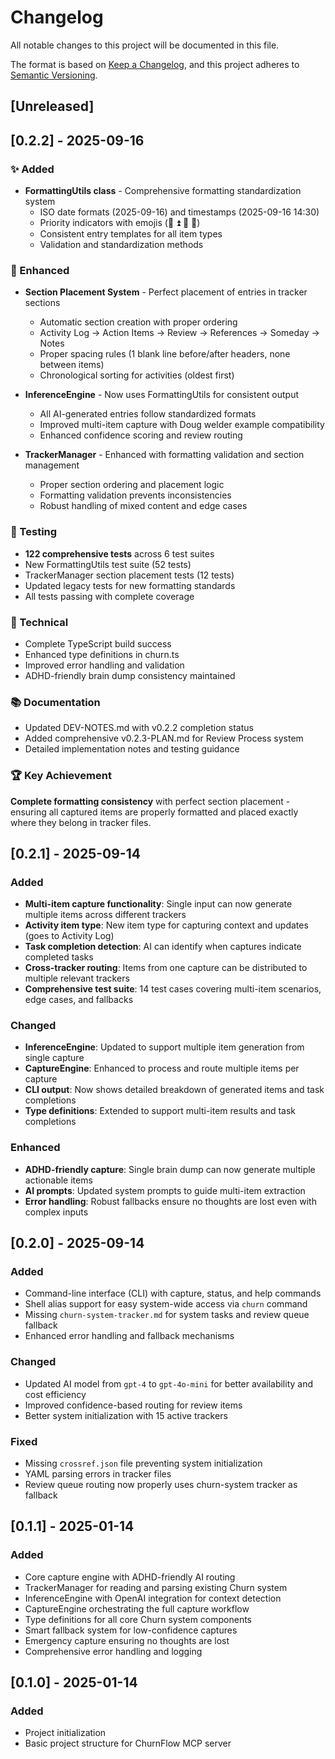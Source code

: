 # Changelog

All notable changes to this project will be documented in this file.

The format is based on [Keep a Changelog](https://keepachangelog.com/en/1.0.0/),
and this project adheres to [Semantic Versioning](https://semver.org/spec/v2.0.0.html).

## [Unreleased]

## [0.2.2] - 2025-09-16

### ✨ Added
- **FormattingUtils class** - Comprehensive formatting standardization system
  - ISO date formats (2025-09-16) and timestamps (2025-09-16 14:30)
  - Priority indicators with emojis (🚨 ⏫ 🔼 🔻)
  - Consistent entry templates for all item types
  - Validation and standardization methods

### 🎯 Enhanced
- **Section Placement System** - Perfect placement of entries in tracker sections
  - Automatic section creation with proper ordering
  - Activity Log → Action Items → Review → References → Someday → Notes
  - Proper spacing rules (1 blank line before/after headers, none between items)
  - Chronological sorting for activities (oldest first)
  
- **InferenceEngine** - Now uses FormattingUtils for consistent output
  - All AI-generated entries follow standardized formats
  - Improved multi-item capture with Doug welder example compatibility
  - Enhanced confidence scoring and review routing

- **TrackerManager** - Enhanced with formatting validation and section management
  - Proper section ordering and placement logic
  - Formatting validation prevents inconsistencies
  - Robust handling of mixed content and edge cases

### 🧪 Testing
- **122 comprehensive tests** across 6 test suites
- New FormattingUtils test suite (52 tests)
- TrackerManager section placement tests (12 tests)
- Updated legacy tests for new formatting standards
- All tests passing with complete coverage

### 🔧 Technical
- Complete TypeScript build success
- Enhanced type definitions in churn.ts
- Improved error handling and validation
- ADHD-friendly brain dump consistency maintained

### 📚 Documentation
- Updated DEV-NOTES.md with v0.2.2 completion status
- Added comprehensive v0.2.3-PLAN.md for Review Process system
- Detailed implementation notes and testing guidance

### 🏆 Key Achievement
**Complete formatting consistency** with perfect section placement - ensuring all captured items are properly formatted and placed exactly where they belong in tracker files.

## [0.2.1] - 2025-09-14

### Added
- **Multi-item capture functionality**: Single input can now generate multiple items across different trackers
- **Activity item type**: New item type for capturing context and updates (goes to Activity Log)
- **Task completion detection**: AI can identify when captures indicate completed tasks
- **Cross-tracker routing**: Items from one capture can be distributed to multiple relevant trackers
- **Comprehensive test suite**: 14 test cases covering multi-item scenarios, edge cases, and fallbacks

### Changed
- **InferenceEngine**: Updated to support multiple item generation from single capture
- **CaptureEngine**: Enhanced to process and route multiple items per capture
- **CLI output**: Now shows detailed breakdown of generated items and task completions
- **Type definitions**: Extended to support multi-item results and task completions

### Enhanced
- **ADHD-friendly capture**: Single brain dump can now generate multiple actionable items
- **AI prompts**: Updated system prompts to guide multi-item extraction
- **Error handling**: Robust fallbacks ensure no thoughts are lost even with complex inputs

## [0.2.0] - 2025-09-14

### Added
- Command-line interface (CLI) with capture, status, and help commands
- Shell alias support for easy system-wide access via `churn` command
- Missing `churn-system-tracker.md` for system tasks and review queue fallback
- Enhanced error handling and fallback mechanisms

### Changed  
- Updated AI model from `gpt-4` to `gpt-4o-mini` for better availability and cost efficiency
- Improved confidence-based routing for review items
- Better system initialization with 15 active trackers

### Fixed
- Missing `crossref.json` file preventing system initialization
- YAML parsing errors in tracker files
- Review queue routing now properly uses churn-system tracker as fallback

## [0.1.1] - 2025-01-14

### Added
- Core capture engine with ADHD-friendly AI routing
- TrackerManager for reading and parsing existing Churn system
- InferenceEngine with OpenAI integration for context detection
- CaptureEngine orchestrating the full capture workflow
- Type definitions for all core Churn system components
- Smart fallback system for low-confidence captures
- Emergency capture ensuring no thoughts are lost
- Comprehensive error handling and logging

## [0.1.0] - 2025-01-14

### Added
- Project initialization
- Basic project structure for ChurnFlow MCP server
